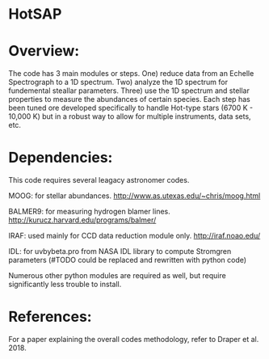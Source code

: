# HotSAP

# Overview:

The code has 3 main modules or steps.  One) reduce data from an Echelle Spectrograph to a 1D spectrum. Two) analyze the 1D spectrum for fundemental steallar parameters.  Three) use the 1D spectrum and stellar properties to measure the abundances of certain species.  Each step has been tuned ore developed specifically to handle Hot-type stars (6700 K - 10,000 K) but in a robust way to allow for multiple instruments, data sets, etc.

# Dependencies: 

This code requires several leagacy astronomer codes.

MOOG: for stellar abundances.
http://www.as.utexas.edu/~chris/moog.html

BALMER9: for measuring hydrogen blamer lines.
http://kurucz.harvard.edu/programs/balmer/

IRAF: used mainly for CCD data reduction module only.
http://iraf.noao.edu/

IDL: for uvbybeta.pro from NASA IDL library to compute Stromgren parameters (#TODO could be replaced and rewritten with python code)

Numerous other python modules are required as well, but require significantly less trouble to install.

# References:

For a paper explaining the overall codes methodology, refer to Draper et al. 2018.
